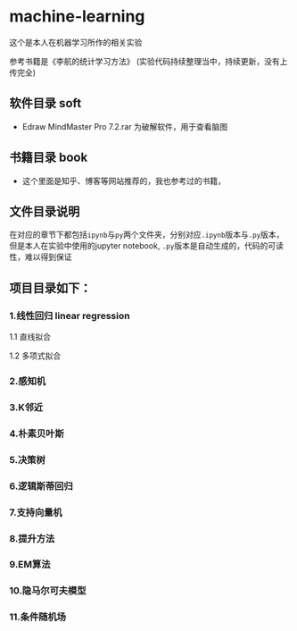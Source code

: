 # machine-learning
这个是本人在机器学习所作的相关实验

参考书籍是《李航的统计学习方法》
(实验代码持续整理当中，持续更新，没有上传完全)


## 软件目录 soft
- Edraw MindMaster Pro 7.2.rar 为破解软件，用于查看脑图

## 书籍目录 book
- 这个里面是知乎、博客等网站推荐的，我也参考过的书籍，

## 文件目录说明
在对应的章节下都包括`ipynb`与`py`两个文件夹，分别对应`.ipynb`版本与`.py`版本，但是本人在实验中使用的jupyter notebook, `.py`版本是自动生成的，代码的可读性，难以得到保证

## 项目目录如下：

### 1.线性回归 linear regression

1.1 直线拟合

1.2 多项式拟合

### 2.感知机

### 3.K邻近

### 4.朴素贝叶斯

### 5.决策树

### 6.逻辑斯蒂回归

### 7.支持向量机

### 8.提升方法

### 9.EM算法

### 10.隐马尔可夫模型

### 11.条件随机场

